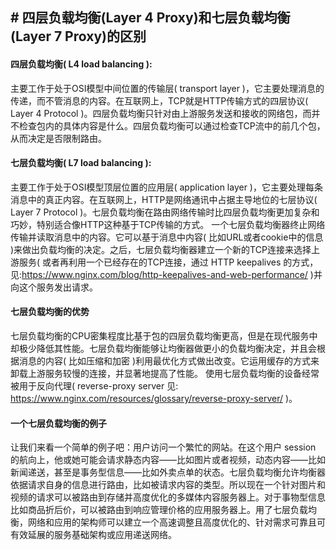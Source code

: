 

## # 四层负载均衡(Layer 4 Proxy)和七层负载均衡(Layer 7 Proxy)的区别

#### 四层负载均衡( L4 load balancing ):
主要工作于处于OSI模型中间位置的传输层( transport layer )，它主要处理消息的传递，而不管消息的内容。在互联网上，TCP就是HTTP传输方式的四层协议( Layer 4 Protocol )。四层负载均衡只针对由上游服务发送和接收的网络包，而并不检查包内的具体内容是什么。四层负载均衡可以通过检查TCP流中的前几个包，从而决定是否限制路由。

#### 七层负载均衡( L7 load balancing ):
主要工作于处于OSI模型顶层位置的应用层( application layer )，它主要处理每条消息中的真正内容。在互联网上，HTTP是网络通讯中占据主导地位的七层协议( Layer 7 Protocol )。七层负载均衡在路由网络传输时比四层负载均衡更加复杂和巧妙，特别适合像HTTP这种基于TCP传输的方式。 一个七层负载均衡器终止网络传输并读取消息中的内容。它可以基于消息中内容( 比如URL或者cookie中的信息 )来做出负载均衡的决定。之后，七层负载均衡器建立一个新的TCP连接来选择上游服务( 或者再利用一个已经存在的TCP连接，通过 HTTP keepalives 的方式，见:https://www.nginx.com/blog/http-keepalives-and-web-performance/ )并向这个服务发出请求。

#### 七层负载均衡的优势
七层负载均衡的CPU密集程度比基于包的四层负载均衡更高，但是在现代服务中却极少降低其性能。七层负载均衡能够让均衡器做更小的负载均衡决定，并且会根据消息的内容( 比如压缩和加密 )利用最优化方式做出改变。它运用缓存的方式来卸载上游服务较慢的连接，并显著地提高了性能。
使用七层负载均衡的设备经常被用于反向代理( reverse-proxy server 见: https://www.nginx.com/resources/glossary/reverse-proxy-server/ )。

#### 一个七层负载均衡的例子
让我们来看一个简单的例子吧：用户访问一个繁忙的网站。在这个用户 session 的航向上，他或她可能会请求静态内容——比如图片或者视频，动态内容——比如新闻递送，甚至是事务型信息——比如外卖点单的状态。七层负载均衡允许均衡器依据请求自身的信息进行路由，比如被请求内容的类型。所以现在一个针对图片和视频的请求可以被路由到存储并高度优化的多媒体内容服务器上。对于事物型信息比如商品折后价，可以被路由到响应管理价格的应用服务器上。用了七层负载均衡，网络和应用的架构师可以建立一个高速调整且高度优化的、针对需求可靠且可有效延展的服务基础架构或应用递送网络。